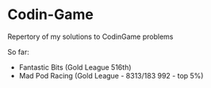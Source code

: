 # Codin-Game
 Repertory of my solutions to CodinGame problems

So far:
 - Fantastic Bits (Gold League 516th)
 - Mad Pod Racing (Gold League - 8313/183 992 - top 5%)
